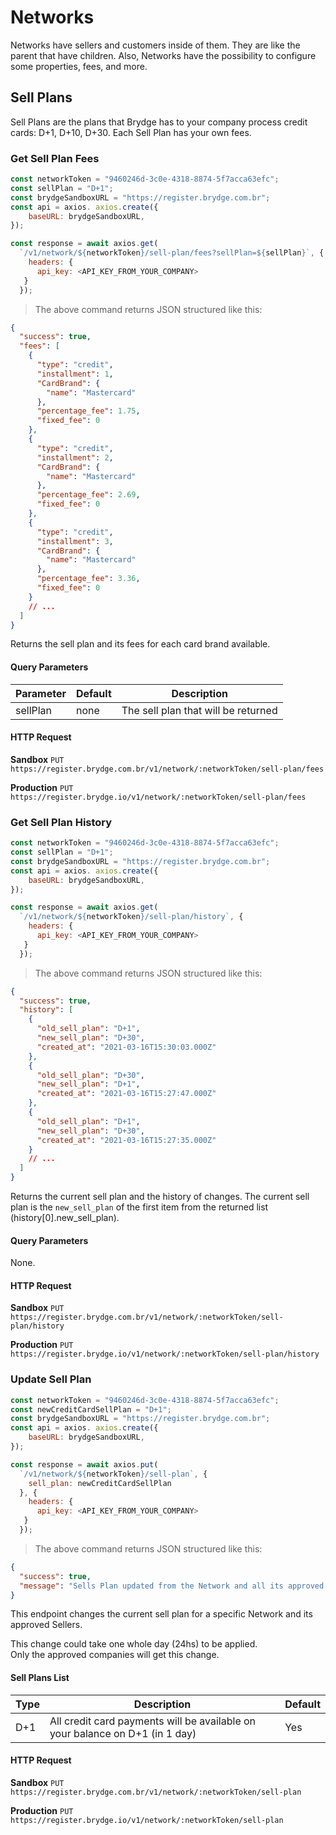 # Networks

Networks have sellers and customers inside of them. They are like the parent that have children. Also, Networks have the possibility to configure some properties, fees, and more.

## Sell Plans

Sell Plans are the plans that Brydge has to your company process credit cards: D+1, D+10, D+30. Each Sell Plan has your own fees.

### Get Sell Plan Fees

```javascript
const networkToken = "9460246d-3c0e-4318-8874-5f7acca63efc";
const sellPlan = "D+1";
const brydgeSandboxURL = "https://register.brydge.com.br";
const api = axios. axios.create({
    baseURL: brydgeSandboxURL,
});

const response = await axios.get(
  `/v1/network/${networkToken}/sell-plan/fees?sellPlan=${sellPlan}`, {
    headers: {
      api_key: <API_KEY_FROM_YOUR_COMPANY>
   }
  });
```

> The above command returns JSON structured like this:

```json
{
  "success": true,
  "fees": [
    {
      "type": "credit",
      "installment": 1,
      "CardBrand": {
        "name": "Mastercard"
      },
      "percentage_fee": 1.75,
      "fixed_fee": 0
    },
    {
      "type": "credit",
      "installment": 2,
      "CardBrand": {
        "name": "Mastercard"
      },
      "percentage_fee": 2.69,
      "fixed_fee": 0
    },
    {
      "type": "credit",
      "installment": 3,
      "CardBrand": {
        "name": "Mastercard"
      },
      "percentage_fee": 3.36,
      "fixed_fee": 0
    }
    // ...
  ]
}
```

Returns the sell plan and its fees for each card brand available.

#### Query Parameters

| Parameter | Default | Description                         |
| --------- | ------- | ----------------------------------- |
| sellPlan  | none    | The sell plan that will be returned |

#### HTTP Request

**Sandbox**
`PUT https://register.brydge.com.br/v1/network/:networkToken/sell-plan/fees`

**Production**
`PUT https://register.brydge.io/v1/network/:networkToken/sell-plan/fees`

### Get Sell Plan History

```javascript
const networkToken = "9460246d-3c0e-4318-8874-5f7acca63efc";
const sellPlan = "D+1";
const brydgeSandboxURL = "https://register.brydge.com.br";
const api = axios. axios.create({
    baseURL: brydgeSandboxURL,
});

const response = await axios.get(
  `/v1/network/${networkToken}/sell-plan/history`, {
    headers: {
      api_key: <API_KEY_FROM_YOUR_COMPANY>
   }
  });
```

> The above command returns JSON structured like this:

```json
{
  "success": true,
  "history": [
    {
      "old_sell_plan": "D+1",
      "new_sell_plan": "D+30",
      "created_at": "2021-03-16T15:30:03.000Z"
    },
    {
      "old_sell_plan": "D+30",
      "new_sell_plan": "D+1",
      "created_at": "2021-03-16T15:27:47.000Z"
    },
    {
      "old_sell_plan": "D+1",
      "new_sell_plan": "D+30",
      "created_at": "2021-03-16T15:27:35.000Z"
    }
    // ...
  ]
}
```

Returns the current sell plan and the history of changes. The current sell plan is the `new_sell_plan` of the first item from the returned list (history[0].new_sell_plan).

#### Query Parameters

None.

#### HTTP Request

**Sandbox**
`PUT https://register.brydge.com.br/v1/network/:networkToken/sell-plan/history`

**Production**
`PUT https://register.brydge.io/v1/network/:networkToken/sell-plan/history`

### Update Sell Plan

```javascript
const networkToken = "9460246d-3c0e-4318-8874-5f7acca63efc";
const newCreditCardSellPlan = "D+1";
const brydgeSandboxURL = "https://register.brydge.com.br";
const api = axios. axios.create({
    baseURL: brydgeSandboxURL,
});

const response = await axios.put(
  `/v1/network/${networkToken}/sell-plan`, {
    sell_plan: newCreditCardSellPlan
  }, {
    headers: {
      api_key: <API_KEY_FROM_YOUR_COMPANY>
   }
  });
```

> The above command returns JSON structured like this:

```json
{
  "success": true,
  "message": "Sells Plan updated from the Network and all its approved Sellers"
}
```

This endpoint changes the current sell plan for a specific Network and its approved Sellers.

<aside class=warning>
This change could take one whole day (24hs) to be applied.
</aside>

<aside class=warning>
Only the approved companies will get this change.
</aside>

#### Sell Plans List

| Type | Description                                                                  | Default |
| ---- | ---------------------------------------------------------------------------- | ------- |
| D+1  | All credit card payments will be available on your balance on D+1 (in 1 day) | Yes     |

#### HTTP Request

**Sandbox**
`PUT https://register.brydge.com.br/v1/network/:networkToken/sell-plan`

**Production**
`PUT https://register.brydge.io/v1/network/:networkToken/sell-plan`
